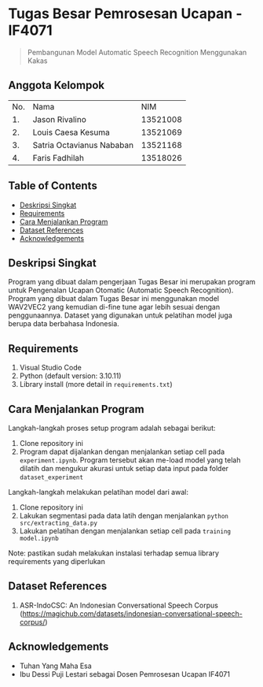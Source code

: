 # Tugas Besar Pemrosesan Ucapan - IF4071
>  Pembangunan Model Automatic Speech Recognition Menggunakan Kakas 

## Anggota Kelompok
<table>
    <tr>
        <td>No.</td>
        <td>Nama</td>
        <td>NIM</td>
    </tr>
    <tr>
        <td>1.</td>
        <td>Jason Rivalino</td>
        <td>13521008</td>
    </tr>
    <tr>
        <td>2.</td>
        <td>Louis Caesa Kesuma</td>
        <td>13521069</td>
    </tr>
    </tr>
    <tr>
        <td>3.</td>
        <td>Satria Octavianus Nababan</td>
        <td>13521168</td>
    </tr>
    <tr>
        <td>4.</td>
        <td>Faris Fadhilah</td>
        <td>13518026</td>
    </tr>
</table>

## Table of Contents
* [Deskripsi Singkat](#deskripsi-singkat)
* [Requirements](#requirements)
* [Cara Menjalankan Program](#cara-menjalankan-program)
* [Dataset References](#dataset-references)
* [Acknowledgements](#acknowledgements)

## Deskripsi Singkat
Program yang dibuat dalam pengerjaan Tugas Besar ini merupakan program untuk Pengenalan Ucapan Otomatic (Automatic Speech Recognition). Program yang dibuat dalam Tugas Besar ini menggunakan model WAV2VEC2 yang kemudian di-fine tune agar lebih sesuai dengan penggunaannya. Dataset yang digunakan untuk pelatihan model juga berupa data berbahasa Indonesia.

## Requirements
1. Visual Studio Code
2. Python (default version: 3.10.11)
3. Library install (more detail in `requirements.txt`)

## Cara Menjalankan Program
Langkah-langkah proses setup program adalah sebagai berikut:
1. Clone repository ini
2. Program dapat dijalankan dengan menjalankan setiap cell pada `experiment.ipynb`. Program tersebut akan me-load model yang telah dilatih dan mengukur akurasi untuk setiap data input pada folder `dataset_experiment`

Langkah-langkah melakukan pelatihan model dari awal:
1. Clone repository ini
2. Lakukan segmentasi pada data latih dengan menjalankan `python src/extracting_data.py`
3. Lakukan pelatihan dengan menjalankan setiap cell pada `training model.ipynb`

Note: pastikan sudah melakukan instalasi terhadap semua library requirements yang diperlukan

## Dataset References
1. ASR-IndoCSC: An Indonesian Conversational Speech Corpus (https://magichub.com/datasets/indonesian-conversational-speech-corpus/)

## Acknowledgements
- Tuhan Yang Maha Esa
- Ibu Dessi Puji Lestari sebagai Dosen Pemrosesan Ucapan IF4071
